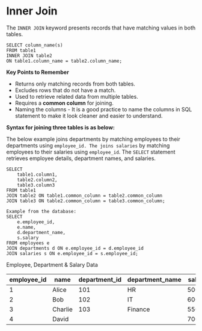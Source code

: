 # Inner Join

The `INNER JOIN` keyword presents records that have matching values in both tables.

```
SELECT column_name(s)
FROM table1
INNER JOIN table2
ON table1.column_name = table2.column_name;
```

**Key Points to Remember**&#x20;

* Returns only matching records from both tables.
* Excludes rows that do not have a match.
* Used to retrieve related data from multiple tables.
* &#x20;Requires a **common column** for joining.
* Naming the columns - It is a good practice to name the columns in SQL statement to make it look cleaner and easier to understand.

**Syntax for joining three tables is as below:**

The below example joins departments by matching employees to their departments using `employee_id. The joins salaries` by matching employees to their salaries using `employee_id`. The `SELECT` statement retrieves employee details, department names, and salaries.

```
SELECT 
    table1.column1, 
    table2.column2, 
    table3.column3
FROM table1
JOIN table2 ON table1.common_column = table2.common_column
JOIN table3 ON table2.common_column = table3.common_column;

Example from the database:
SELECT 
    e.employee_id, 
    e.name, 
    d.department_name, 
    s.salary
FROM employees e
JOIN departments d ON e.employee_id = d.employee_id
JOIN salaries s ON e.employee_id = s.employee_id;
```

Employee, Department & Salary Data

| employee\_id | name    | department\_id | department\_name | salary |
| ------------ | ------- | -------------- | ---------------- | ------ |
| 1            | Alice   | 101            | HR               | 50000  |
| 2            | Bob     | 102            | IT               | 60000  |
| 3            | Charlie | 103            | Finance          | 55000  |
| 4            | David   |                |                  | 70000  |

